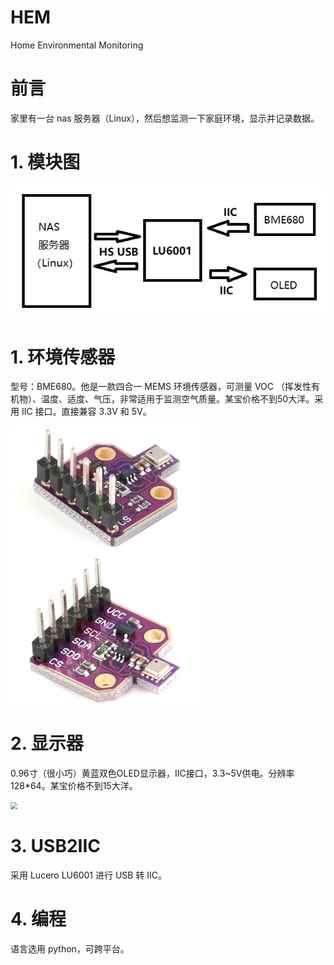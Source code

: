 # HEM
Home Environmental Monitoring



# 前言

家里有一台 nas 服务器（Linux），然后想监测一下家庭环境，显示并记录数据。



# 1. 模块图

![](.\image\Module.bmp)



# 1. 环境传感器

型号：BME680。他是一款四合一 MEMS 环境传感器，可测量 VOC （挥发性有机物）、温度、适度、气压，非常适用于监测空气质量。某宝价格不到50大洋。采用 IIC 接口。直接兼容 3.3V 和 5V。

<img src=".\image\BME680.png" style="zoom: 50%;" />



# 2. 显示器

0.96寸（很小巧）黄蓝双色OLED显示器，IIC接口，3.3~5V供电。分辨率128*64。某宝价格不到15大洋。

<img src="D:\HEM\image\OLED.png" style="zoom: 67%;" />

# 3. USB2IIC

采用 Lucero LU6001 进行 USB 转 IIC。



# 4. 编程

语言选用 python，可跨平台。



